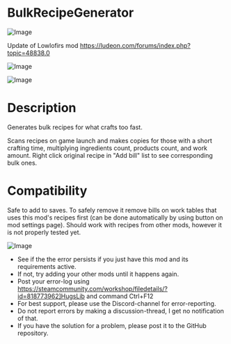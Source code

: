 # BulkRecipeGenerator

![Image](https://i.imgur.com/WAEzk68.png)

Update of Lowlofirs mod
https://ludeon.com/forums/index.php?topic=48838.0

![Image](https://i.imgur.com/7Gzt3Rg.png)

	
![Image](https://i.imgur.com/NOW7jU1.png)

# Description

Generates bulk recipes for what crafts too fast.

Scans recipes on game launch and makes copies for those with a short crafting time, multiplying ingredients count, products count, and work amount.
Right click original recipe in &quot;Add bill&quot; list to see corresponding bulk ones.

# Compatibility

Safe to add to saves.
To safely remove it remove bills on work tables that uses this mod&apos;s recipes first (can be done automatically by using button on mod settings page).
Should work with recipes from other mods, however it is not properly tested yet.

![Image](https://i.imgur.com/Rs6T6cr.png)



-  See if the the error persists if you just have this mod and its requirements active.
-  If not, try adding your other mods until it happens again.
-  Post your error-log using https://steamcommunity.com/workshop/filedetails/?id=818773962]HugsLib and command Ctrl+F12
-  For best support, please use the Discord-channel for error-reporting.
-  Do not report errors by making a discussion-thread, I get no notification of that.
-  If you have the solution for a problem, please post it to the GitHub repository.



